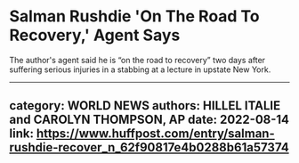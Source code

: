 # Salman Rushdie 'On The Road To Recovery,' Agent Says

The author's agent said he is “on the road to recovery” two days after suffering serious injuries in a stabbing at a lecture in upstate New York.

---
category: WORLD NEWS
authors: HILLEL ITALIE and CAROLYN THOMPSON, AP
date: 2022-08-14
link: https://www.huffpost.com/entry/salman-rushdie-recover_n_62f90817e4b0288b61a57374
---
